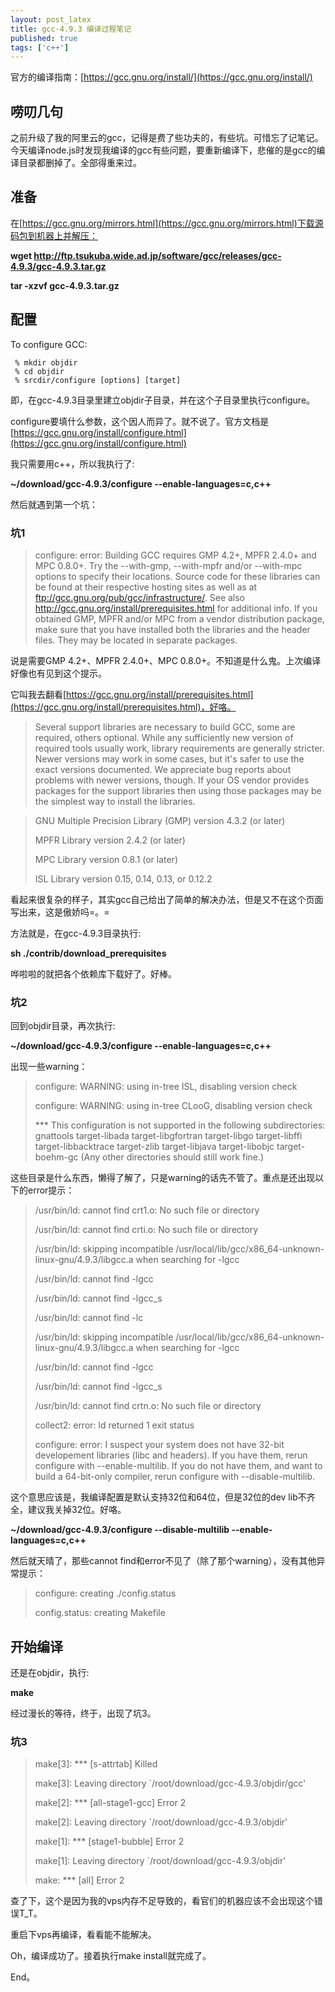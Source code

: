```yaml
---
layout: post_latex
title: gcc-4.9.3 编译过程笔记
published: true
tags: ['c++']
---
```


官方的编译指南：[https://gcc.gnu.org/install/](https://gcc.gnu.org/install/)


## 唠叨几句

之前升级了我的阿里云的gcc，记得是费了些功夫的，有些坑。可惜忘了记笔记。今天编译node.js时发现我编译的gcc有些问题，要重新编译下，悲催的是gcc的编译目录都删掉了。全部得重来过。

<!--more-->

## 准备

在[https://gcc.gnu.org/mirrors.html](https://gcc.gnu.org/mirrors.html)下载源码包到机器上并解压：

**wget http://ftp.tsukuba.wide.ad.jp/software/gcc/releases/gcc-4.9.3/gcc-4.9.3.tar.gz**

**tar -xzvf gcc-4.9.3.tar.gz**



## 配置

To configure GCC:

     % mkdir objdir
     % cd objdir
     % srcdir/configure [options] [target]

即，在gcc-4.9.3目录里建立objdir子目录，并在这个子目录里执行configure。

configure要填什么参数，这个因人而异了。就不说了。官方文档是[https://gcc.gnu.org/install/configure.html](https://gcc.gnu.org/install/configure.html)

我只需要用c++，所以我执行了:

**~/download/gcc-4.9.3/configure --enable-languages=c,c++**

然后就遇到第一个坑：

### 坑1

> configure: error: Building GCC requires GMP 4.2+, MPFR 2.4.0+ and MPC 0.8.0+. Try the --with-gmp, --with-mpfr and/or --with-mpc options to specify their locations.  Source code for these libraries can be found at their respective hosting sites as well as at ftp://gcc.gnu.org/pub/gcc/infrastructure/.  See also http://gcc.gnu.org/install/prerequisites.html for additional info.  If you obtained GMP, MPFR and/or MPC from a vendor distribution package, make sure that you have installed both the libraries and the header files.  They may be located in separate packages.


说是需要GMP 4.2+、MPFR 2.4.0+、MPC 0.8.0+。不知道是什么鬼。上次编译好像也有见到这个提示。

它叫我去翻看[https://gcc.gnu.org/install/prerequisites.html](https://gcc.gnu.org/install/prerequisites.html)，好咯。


> Several support libraries are necessary to build GCC, some are required, others optional. While any sufficiently new version of required tools usually work, library requirements are generally stricter. Newer versions may work in some cases, but it's safer to use the exact versions documented. We appreciate bug reports about problems with newer versions, though. If your OS vendor provides packages for the support libraries then using those packages may be the simplest way to install the libraries.

> GNU Multiple Precision Library (GMP) version 4.3.2 (or later)
> 
> MPFR Library version 2.4.2 (or later)
> 
> MPC Library version 0.8.1 (or later)
> 
> ISL Library version 0.15, 0.14, 0.13, or 0.12.2


看起来很复杂的样子，其实gcc自己给出了简单的解决办法，但是又不在这个页面写出来，这是傲娇吗=。=

方法就是，在gcc-4.9.3目录执行:

**sh ./contrib/download_prerequisites**

哗啦啦的就把各个依赖库下载好了。好棒。

### 坑2

回到objdir目录，再次执行:

**~/download/gcc-4.9.3/configure --enable-languages=c,c++**

出现一些warning：

> configure: WARNING: using in-tree ISL, disabling version check
> 
> configure: WARNING: using in-tree CLooG, disabling version check
> 
> *** This configuration is not supported in the following subdirectories:
gnattools target-libada target-libgfortran target-libgo target-libffi target-libbacktrace target-zlib target-libjava target-libobjc target-boehm-gc
(Any other directories should still work fine.)

这些目录是什么东西，懒得了解了，只是warning的话先不管了。重点是还出现以下的error提示：


> /usr/bin/ld: cannot find crt1.o: No such file or directory
> 
> /usr/bin/ld: cannot find crti.o: No such file or directory
> 
> /usr/bin/ld: skipping incompatible /usr/local/lib/gcc/x86_64-unknown-linux-gnu/4.9.3/libgcc.a when searching for -lgcc
> 
> /usr/bin/ld: cannot find -lgcc
> 
> /usr/bin/ld: cannot find -lgcc_s
> 
> /usr/bin/ld: cannot find -lc
> 
> /usr/bin/ld: skipping incompatible /usr/local/lib/gcc/x86_64-unknown-linux-gnu/4.9.3/libgcc.a when searching for -lgcc
> 
> /usr/bin/ld: cannot find -lgcc
> 
> /usr/bin/ld: cannot find -lgcc_s
> 
> /usr/bin/ld: cannot find crtn.o: No such file or directory
> 
> collect2: error: ld returned 1 exit status
> 
> configure: error: I suspect your system does not have 32-bit developement libraries (libc and headers). If you have them, rerun configure with --enable-multilib. If you do not have them, and want to build a 64-bit-only compiler, rerun configure with --disable-multilib.

这个意思应该是，我编译配置是默认支持32位和64位，但是32位的dev lib不齐全，建议我关掉32位。好咯。


**~/download/gcc-4.9.3/configure --disable-multilib --enable-languages=c,c++**

然后就天晴了，那些cannot find和error不见了（除了那个warning），没有其他异常提示：

> configure: creating ./config.status
>
> config.status: creating Makefile


## 开始编译

还是在objdir，执行:

**make**

经过漫长的等待，终于，出现了坑3。

### 坑3

> make[3]: *** [s-attrtab] Killed
> 
> make[3]: Leaving directory `/root/download/gcc-4.9.3/objdir/gcc'
> 
> make[2]: *** [all-stage1-gcc] Error 2
> 
> make[2]: Leaving directory `/root/download/gcc-4.9.3/objdir'
> 
> make[1]: *** [stage1-bubble] Error 2
> 
> make[1]: Leaving directory `/root/download/gcc-4.9.3/objdir'
> 
> make: *** [all] Error 2


查了下，这个是因为我的vps内存不足导致的，看官们的机器应该不会出现这个错误T_T。

重启下vps再编译，看看能不能解决。


Oh，编译成功了。接着执行make install就完成了。

End。